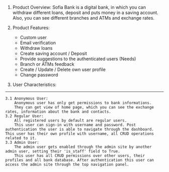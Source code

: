 1. Product Overview:
Sofia Bank is a digital bank, in which you can withdraw different loans, deposit and puts money in a saving account. Also, you can see different branches and ATMs and exchange rates.

2. Product Features:
	- Custom user
	- Email verification
	- Withdraw loans
	- Create saving account / Deposit
	- Provide suggestions to the authenticated users (Needs)
	- Branch or ATMs feedback
	- Create / Update / Delete own user profile
	- Change password

3. User Characteristics:  
---
	3.1 Anonymous User:  
		Anonymous user has only get permissions to bank informations.
		They can get view of home page, which you can see the exchange rates, information about the bank and contacts.
	3.2 Regular User:
		All registered users by default are regular users.
		This user can sign-in with username and password. Post authentication the user is able to navigate through the dashboard. This user has their own profile with username, all CRUD operations related to it.
	3.3 Admin User:
		The admin user gets enabled through the admin site by another admin user, setting their 'is_staff' field to True.
		This user has all CRUD permissions over other users, their profiles and all bank database. After authentication this user can access the admin site through the top navigation panel.

